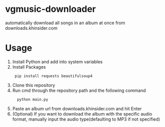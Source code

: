 # vgmusic-downloader
automatically download all songs in an album at once from downloads.khinsider.com

# Usage
1. Install Python and add into system variables
2. Install Packages
   ```
    pip install requests beautifulsoup4
   ```
3. Clone this repository
4. Run cmd through the repository path and the following command
   ```
     python main.py
   ```
5. Paste an album url from downloads.khinsider.com and hit Enter
6. (Optional) If you want to download the album with the specific audio format, manually input the audio type(defaulting to MP3 if not specified)
